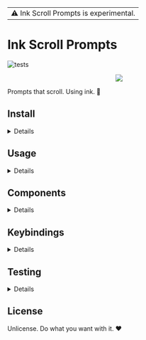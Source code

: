 <table>
<tr>
<td>
⚠️ Ink Scroll Prompts is experimental.
</td>
</tr>
</table>

# Ink Scroll Prompts 

![tests](https://github.com/Brittany-Reid/ink-scroll-prompts/actions/workflows/test.yml/badge.svg)

<p align="center">
<img src="/assets/media/scroll.gif"/>
</p>

Prompts that scroll. Using ink. 🎉
## Install 
<details>


The package is currently not published on NPM.

You can install it from GitHub using:

```sh
npm install --save "https://github.com/Brittany-Reid/ink-scroll-prompts.git"
```

I recommend using a specific commit using:

```
npm install --save "https://github.com/Brittany-Reid/ink-scroll-prompts.git#commit"
```
</details>

## Usage
<details>


See the examples in the example folder.
</details>

## Components
<details>

### `InputPrompt`

An input prompt, which can be used to accept text input, provide completions and suggestions.

```js
ink.render(e(Inputprompt, properties));
```

#### Properties

<details>

#### initialText
Type : `string`

Set an initial input string.

#### placeholder
Type : `string`

Set a placeholder string that appears when input is empty.

#### completions
Type : `Array<string>`

Array of string completions that display inline at the end of input as you type.

#### complete
Type : `function(input : string, lastWord : string, cursor : number, completions : Array<String>) : string`

Custom complete function. Returns a string match.

#### multiline
Type : `boolean`

Allow user to insert a newline using cursorDown on last line. Default `false`.

Initial input and copy-pasted input can still include newlines.

#### disableNewLines
Type : `boolean`

If multiline is `false`, disable newlines in input. This enforces no newlines in initial input and copy pasted input. Default `false`.

#### newlineOnDown
Type : `boolean`

If multiline is `true`, disable newlines on cursor down. Useful if mapping newline to a specific key, see the [editor prompt](/examples/components/editor-prompt) example.

#### accentColor
Type : `string`

The accent colour, a string recognized by ink and chalk. Default: `cyan`.

</details>

### `HandledInputPrompt`

An `InputPrompt` that implements `ink.useInput` for you. It accepts all of `InputPrompt`'s properties. 

```js
ink.render(e(HandledInputprompt, properties));
```

#### Properties

<details>

#### useDefaultKeys
Type : `boolean`

If `HandledInputPrompt` should use the default keybindings defined at `InputPrompt.DefaultKeyBindings`. Default: `true`.

#### additionalKeys
Type : `object`

Supply custom keybindings. If `useDefaultKeys` is false, this will be the only keybindings, if true, it will only be combined with existing keys. To overwrite keybindings, set `useDefaultKeys` false, and supply a modified copy of `InputPrompt.DefaultKeyBindings` here.


</details>

</details>

## Keybindings
<details>


While you can create your own components that handle input, each component already has a handled version with default handling.


| KeyBinding | Command | Details |
| - | - | - |
| <kbd>return</kbd> | Submit |  |
| <kbd>escape</kbd> | Cancel |  |
| <kbd>delete</kbd> | Delete Character | |
| <kbd>meta</kbd> + <kbd>delete</kbd> | Delete word | <kbd>ctrl</kbd> + <kbd>w</kbd> also works. |
| <kbd>ctrl</kbd> + <kbd>delete</kbd> | Delete line | <kbd>ctrl</kbd> + <kbd>u</kbd> also works. See [issue](https://github.com/Brittany-Reid/ink-scroll-prompts/issues/1).|
| <kbd>ctrl</kbd> + <kbd>←</kbd> | Move to line start | See [issue](https://github.com/Brittany-Reid/ink-scroll-prompts/issues/2).|
| <kbd>ctrl</kbd> + <kbd>➞</kbd> | Move to line end | See [issue](https://github.com/Brittany-Reid/ink-scroll-prompts/issues/2).|
| <kbd>meta</kbd> + <kbd>←</kbd> | Previous Word | <kbd>meta</kbd> + <kbd>b</kbd> also works. See [issue](https://github.com/Brittany-Reid/ink-scroll-prompts/issues/3). |
| <kbd>meta</kbd> + <kbd>➞</kbd> | Next word | <kbd>meta</kbd> + <kbd>f</kbd> also works. See [issue](https://github.com/Brittany-Reid/ink-scroll-prompts/issues/3). |
| <kbd>↑</kbd> | Cursor Line Up | |
| <kbd>↓</kbd> | Cursor Line Down | |

<kbd>meta</kbd> is equivalent to Alt on Windows and Option on Mac. You may need to enable the use of Option as Meta on Mac.
</details>

## Testing
<details>


This project uses mocha and nyc to test. You can run the tests using:

```sh
npm test
```

```
npm run coverage
```

To test, this project uses a non-exported patch of `ink-testing-library` available [here](/src/patch/ink-testing-library.js) that uses the neccessary fork, however, this will be removed when no longer necessary. The [test-utils](/src/test-utils.js) file also contains functions used to test components. For testing your own code, I recommend copying these files into your project.

</details>

## License

Unlicense. Do what you want with it. ❤️